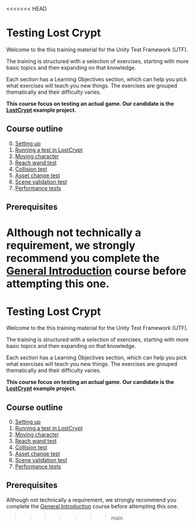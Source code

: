 <<<<<<< HEAD
# Testing Lost Crypt

Welcome to the this training material for the Unity Test Framework (UTF).  
  
The training is structured with a selection of exercises, starting with more basic topics and then expanding on that knowledge.  
  
Each section has a Learning Objectives section, which can help you pick what exercises will teach you new things. The exercises are grouped thematically and their difficulty varies.  
  
**This course focus on testing an actual game. Our candidate is the [LostCrypt](https://assetstore.unity.com/packages/essentials/tutorial-projects/lost-crypt-2d-sample-project-158673) example project.**  

## Course outline

0. [Setting up](./setting-up.md)
1. [Running a test in LostCrypt](./first-test.md)
2. [Moving character](./moving-character.md)
3. [Reach wand test](./reach-wand-test.md)
4. [Collision test](./collision-test.md)
5. [Asset change test](./asset-change-test.md)
6. [Scene validation test](./scene-validation-test.md)
7. [Performance tests](./performance-tests.md)

## Prerequisites

Although not technically a requirement, we strongly recommend you complete the [General Introduction](../welcome.md) course before attempting this one.
=======
# Testing Lost Crypt

Welcome to the this training material for the Unity Test Framework (UTF).  
  
The training is structured with a selection of exercises, starting with more basic topics and then expanding on that knowledge.  
  
Each section has a Learning Objectives section, which can help you pick what exercises will teach you new things. The exercises are grouped thematically and their difficulty varies.  
  
**This course focus on testing an actual game. Our candidate is the [LostCrypt](https://assetstore.unity.com/packages/essentials/tutorial-projects/lost-crypt-2d-sample-project-158673) example project.**  

## Course outline

0. [Setting up](./setting-up.md)
1. [Running a test in LostCrypt](./first-test.md)
2. [Moving character](./moving-character.md)
3. [Reach wand test](./reach-wand-test.md)
4. [Collision test](./collision-test.md)
5. [Asset change test](./asset-change-test.md)
6. [Scene validation test](./scene-validation-test.md)
7. [Performance tests](./performance-tests.md)

## Prerequisites

Although not technically a requirement, we strongly recommend you complete the [General Introduction](../welcome.md) course before attempting this one.
>>>>>>> main
